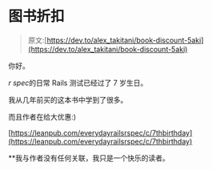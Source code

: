 # 图书折扣

> 原文:[https://dev.to/alex_takitani/book-discount-5aki](https://dev.to/alex_takitani/book-discount-5aki)

你好。

*r spec*的日常 Rails 测试已经过了 7 岁生日。

我从几年前买的这本书中学到了很多。

而且作者在给大优惠:)

[https://leanpub.com/everydayrailsrspec/c/7thbirthday](https://leanpub.com/everydayrailsrspec/c/7thbirthday)

**我与作者没有任何关联，我只是一个快乐的读者。